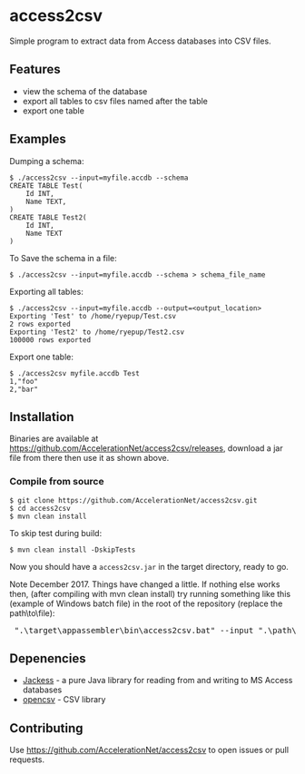 # access2csv

Simple program to extract data from Access databases into CSV files.

## Features

 * view the schema of the database
 * export all tables to csv files named after the table
 * export one table

## Examples

Dumping a schema:

    $ ./access2csv --input=myfile.accdb --schema	
	CREATE TABLE Test(
		Id INT,
		Name TEXT,
	)
	CREATE TABLE Test2(
		Id INT,
		Name TEXT
	)

To Save the schema in a file:

    $ ./access2csv --input=myfile.accdb --schema > schema_file_name

Exporting all tables:

    $ ./access2csv --input=myfile.accdb --output=<output_location>
	Exporting 'Test' to /home/ryepup/Test.csv
	2 rows exported
	Exporting 'Test2' to /home/ryepup/Test2.csv
	100000 rows exported
	
Export one table:

    $ ./access2csv myfile.accdb Test
	1,"foo"
	2,"bar"

## Installation

Binaries are available at
https://github.com/AccelerationNet/access2csv/releases, download a jar
file from there then use it as shown above.

### Compile from source

    $ git clone https://github.com/AccelerationNet/access2csv.git
    $ cd access2csv
    $ mvn clean install

To skip test during build:

    $ mvn clean install -DskipTests

Now you should have a `access2csv.jar` in the target directory, ready to go.

Note December 2017. Things have changed a little. If nothing else works then, (after compiling with mvn clean install) try running something 
like this (example of Windows batch file) in the root of the repository (replace the path\to\file):
<pre> ".\target\appassembler\bin\access2csv.bat" --input ".\path\to\file" --output . --write-null NULL --quote-all false --schema --with-header </pre>


## Depenencies

 * [Jackess](http://jackcess.sourceforge.net/) - a pure Java library
   for reading from and writing to MS Access databases
 * [opencsv](http://opencsv.sourceforge.net/) - CSV library

## Contributing

Use https://github.com/AccelerationNet/access2csv to open issues or
pull requests.
